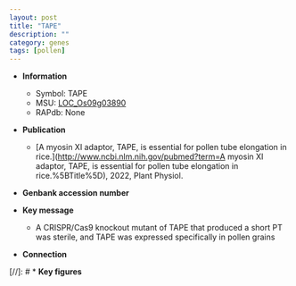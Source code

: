 ```yaml
---
layout: post
title: "TAPE"
description: ""
category: genes
tags: [pollen]
---
```


* **Information**  
    + Symbol: TAPE  
    + MSU: [LOC_Os09g03890](http://rice.uga.edu/cgi-bin/ORF_infopage.cgi?orf=LOC_Os09g03890)  
    + RAPdb: None  

* **Publication**  
    + [A myosin XI adaptor, TAPE, is essential for pollen tube elongation in rice.](http://www.ncbi.nlm.nih.gov/pubmed?term=A myosin XI adaptor, TAPE, is essential for pollen tube elongation in rice.%5BTitle%5D), 2022, Plant Physiol.

* **Genbank accession number**  

* **Key message**  
    + A CRISPR/Cas9 knockout mutant of TAPE that produced a short PT was sterile, and TAPE was expressed specifically in pollen grains

* **Connection**  

[//]: # * **Key figures**  


